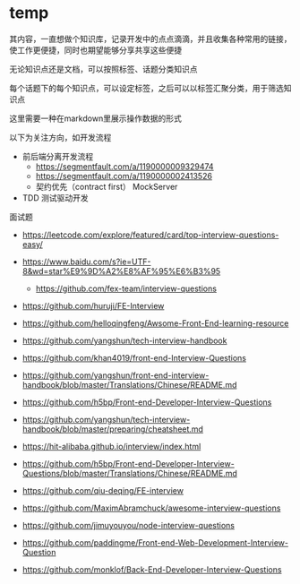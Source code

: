 # temp

其内容，一直想做个知识库，记录开发中的点点滴滴，并且收集各种常用的链接，使工作更便捷，同时也期望能够分享共享这些便捷

无论知识点还是文档，可以按照标签、话题分类知识点

每个话题下的每个知识点，可以设定标签，之后可以以标签汇聚分类，用于筛选知识点

这里需要一种在markdown里展示操作数据的形式

以下为关注方向，如开发流程

- 前后端分离开发流程
  - https://segmentfault.com/a/1190000009329474
  - https://segmentfault.com/a/1190000002413526
  - 契约优先（contract first） MockServer
- TDD 测试驱动开发

面试题
- https://leetcode.com/explore/featured/card/top-interview-questions-easy/
- https://www.baidu.com/s?ie=UTF-8&wd=star%E9%9D%A2%E8%AF%95%E6%B3%95
  - https://github.com/fex-team/interview-questions
- https://github.com/huruji/FE-Interview
- https://github.com/helloqingfeng/Awsome-Front-End-learning-resource
- https://github.com/yangshun/tech-interview-handbook
- https://github.com/khan4019/front-end-Interview-Questions
- https://github.com/yangshun/front-end-interview-handbook/blob/master/Translations/Chinese/README.md
- https://github.com/h5bp/Front-end-Developer-Interview-Questions
- https://github.com/yangshun/tech-interview-handbook/blob/master/preparing/cheatsheet.md

- https://hit-alibaba.github.io/interview/index.html
- https://github.com/h5bp/Front-end-Developer-Interview-Questions/blob/master/Translations/Chinese/README.md
- https://github.com/qiu-deqing/FE-interview
- https://github.com/MaximAbramchuck/awesome-interview-questions
- https://github.com/jimuyouyou/node-interview-questions
- https://github.com/paddingme/Front-end-Web-Development-Interview-Question
- https://github.com/monklof/Back-End-Developer-Interview-Questions

<!-- list:
- title: HTML
  logo: icons/html.svg
  link: /topic/html/
- title: CSS
  logo: icons/css.svg
  link: /topic/css/
- title: JavaScript
  logo: icons/javascript.svg
  link: /topic/javascript/
- title: NodeJS
  logo: icons/nodejs.svg
  link: /topic/nodejs/
- title: 小程序
  logo: icons/miniapp.svg
  link: /topic/miniapp/
- title: Git
  logo: icons/git.svg
  link: /topic/git/
- title: Vue
  logo: icons/vue.svg
  link: /topic/vue/
- title: React
  logo: icons/react.svg
  link: /topic/react/
- title: RxJS
  logo: icons/rxjs.svg
  link: /topic/rxjs/
- title: Promise
  logo: icons/promise.svg
  link: /topic/promise/
- title: 浏览器
  logo: icons/browser.svg
  link: /topic/browser/
- title: 性能
  logo: icons/performance.svg
  link: /topic/performance/
- title: 安全
  logo: icons/safety.svg
  link: /topic/safety/
- title: 框架
  logo: icons/framework.svg
  link: /topic/framework/ -->

